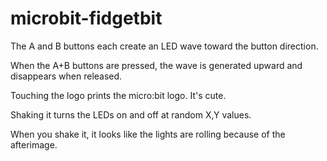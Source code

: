 # microbit-fidgetbit
The A and B buttons each create an LED wave toward the button direction.

When the A+B buttons are pressed, the wave is generated upward and disappears when released.

Touching the logo prints the micro:bit logo. It's cute.

Shaking it turns the LEDs on and off at random X,Y values.

When you shake it, it looks like the lights are rolling because of the afterimage.
